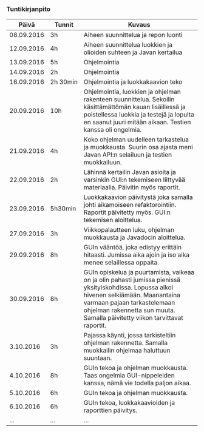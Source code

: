 ### Tuntikirjanpito
Päivä | Tunnit | Kuvaus
--------------- | ----- | ------
08.09.2016 | 3h | Aiheen suunnittelua ja repon luonti
12.09.2016 |4h | Aiheen suunnittelua luokkien ja olioiden suhteen ja Javan kertailua 
13.09.2016 |5h | Ohjelmointia
14.09.2016 |2h | Ohjelmointia
16.09.2016 |2h 30min| Ohjelmointia ja luokkakaavion teko
20.09.2016 |10h | Ohjelmointia, luokkien ja ohjelman rakenteen suunnittelua. Sekoilin käsittämättömän kauan lisäillessä ja poistellessa luokkia ja testejä ja lopulta en saanut juuri mitään aikaan. Testien kanssa oli ongelmia.
21.09.2016 |4h |Koko ohjelman uudelleen tarkastelua ja muokkausta. Suurin osa ajasta meni Javan API:n selailuun ja testien muokkailuun.
22.09.2016 |2h |Lähinnä kertailin Javan asioita ja varsinkin GUI:n tekemiseen liittyvää materiaalia. Päivitin myös raportit.
23.09.2016 |5h30min |Luokkakaavion päivitystä joka samalla johti aikamoiseen refaktorointiin. Raportit päivitetty myös. GUI:n tekemisen aloittelua.
27.09.2016 |3h|Viikkopalautteen luku, ohjelman muokkausta ja Javadocin aloittelua. 
29.09.2016 |8h|GUIn vääntöä, joka edistyy erittäin hitaasti. Jumissa aika ajoin ja iso aika menee selaillessa oppaita. 
30.09.2016 |8h|GUIn opiskelua ja puurtamista, vaikeaa on ja olin pahasti jumissa pienissä yksityiskohdissa. Lopussa alkoi hivenen selkiämään. Maanantaina varmaan pajaan tarkastelemaan ohjelman rakennetta sun muuta. Samalla päivitetty viikon tarvittavat raportit.
3.10.2016 |3h|Pajassa käynti, jossa tarkisteltiin ohjelman rakennetta. Samalla muokkailin ohjelmaa haluttuun suuntaan.
4.10.2016 |8h|GUIn tekoa ja ohjelman muokkausta. Taas ongelmia GUI-nippeleiden kanssa, nämä vie todella paljon aikaa.
5.10.2016 |6h|GUIn tekoa ja ohjelman muokkausta.
6.10.2016 |6h|GUIn tekoa, luokkakaavioiden ja raporttien päivitys.
... | ... | ...
